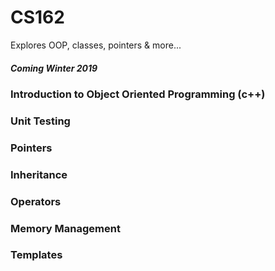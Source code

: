 # CS162
Explores OOP, classes, pointers & more...
##### Coming Winter 2019 

### Introduction to Object Oriented Programming (c++)
### Unit Testing
### Pointers 
### Inheritance
### Operators 
### Memory Management 
### Templates
